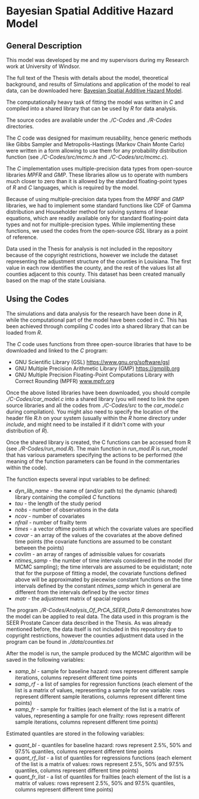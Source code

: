 # Bayesian Spatial Additive Hazard Model
## General Description

This model was developed by me and my supervisors during my Research work at University of Windsor.

The full text of the Thesis with details about the model, theoretical background, and results of Simulations and application of the model to real data, can be downloaded here: <a href="http://scholar.uwindsor.ca/etd/4965" target="_blank">Bayesian Spatial Additive Hazard Model</a>.

The computationally heavy task of fitting the model was written in *C* and compiled into a shared library that can be used by *R* for data analysis.

The source codes are available under the *./C-Codes* and *./R-Codes* directories.

The *C* code was designed for maximum reusability, hence generic methods like Gibbs Sampler and Metropolis-Hastings (Markov Chain Monte Carlo) were written in a form allowing to use them for any probability distribution function (see *./C-Codes/src/mcmc.h* and *./C-Codes/src/mcmc.c*).

The *C* implementation uses multiple-precision data types from open-source libraries *MPFR* and *GMP*. These libraries allow us to operate with numbers much closer to zero than it is allowed by the standard floating-point types of *R* and *C* languages, which is required by the model.

Because of using multiple-precision data types from the *MPRF* and *GMP* libraries, we had to implement some standard functions like CDF of Gamma distribution and Householder method for solving systems of linear equations, which are readily available only for standard floating-point data types and not for multiple-precision types. While implementing these functions, we used the codes from the open-source *GSL* library as a point of reference.

Data used in the Thesis for analysis is not included in the repository because of the copyright restrictions, however we include the dataset representing the adjustment structure of the counties in Louisiana. The first value in each row identifies the county, and the rest of the values list all counties adjacent to this county. This dataset has been created manually based on the map of the state Louisiana.

## Using the Codes

The simulations and data analysis for the research have been done in *R*, while the computational part of the model have been coded in *C*. This has been achieved through compiling *C* codes into a shared library that can be loaded from *R*.
 
The *C* code uses functions from three open-source libraries that have to be downloaded and linked to the *C* program:
- GNU Scientific Library (GSL) <a href="https://www.gnu.org/software/gsl" target="_blank">https://www.gnu.org/software/gsl</a>
- GNU Multiple Precision Arithmetic Library (GMP) <a href="https://gmplib.org/" target="_blank"> https://gmplib.org </a>
- GNU Multiple Precision Floating-Point Computations Library with Correct Rounding (MPFR) <a href="www.mpfr.org" target="_blank"> www.mpfr.org </a>

Once the above listed libraries have been downloaded, you should compile *./C-Codes/car_model.c* into a shared library (you will need to link the open source libraries and all the codes from *./C-Codes/src* to the *car_model.c* during compilation). You might also need to specify the location of the header file *R.h* on your system (usually within the *R* home directory under *include*, and might need to be installed if it didn't come with your distribution of *R*).

Once the shared library is created, the C functions can be accessed from R (see *./R-Codes/run_mod.R*). The main function in *run_mod.R* is *run_model* that has various parameters specifying the actions to be performed (the meaning of the function parameters can be found in the commentaries within the code). 

The function expects several input variables to be defined:
- *dyn_lib_name* - the name of (and/or path to) the dynamic (shared) library containing the compiled *C* functions
- *tau* - the length of the study period
- *nobs* - number of observations in the data
- *ncov* - number of covariates
- *nfrail* - number of frailty term
- *times* - a vector oftime points at which the covariate values are specified
- *covar* - an array of the values of the covariates at the above defined time points (the covariate functions are assumed to be constant between the points)
- *covlim* - an array of ranges of admissible values for covariats
- *ntimes_samp* - the number of time intervals considered in the model (for MCMC sampling); the time intervals are assumed to be equidistant; note that for the purpose of fitting a model, the covariate functions defined above will be approximated by piecewise constant functions on the time intervals defined by the constant *ntimes_samp* which in general are different from the intervals defined by the vector *times*
- *matr* - the adjustment matrix of spacial regions

The program *./R-Codes/Analysis_Of_PrCA_SEER_Data.R* demonstrates how the model can be applied to real data. The data used in this program is the SEER Prostate Cancer data described in the Thesis. As was already mentioned before, the data itself is not included in this repository due to copyright restrictions, however the counties adjustment data used in the program can be found in *./data/counties.txt*

After the model is run, the sample produced by the MCMC algorithm will be saved in the following variables:
- *samp_bl* - sample for baseline hazard: rows represent different sample iterations, columns represent different time points
- *samp_rf* - a list of samples for regression functions (each element of the list is a matrix of values, representing a sample for one variable: rows represent different sample iterations, columns represent different time points)
- *samp_fr* - sample for frailties (each element of the list is a matrix of values, representing a sample for one frailty: rows represent different sample iterations, columns represent different time points)

Estimated quantiles are stored in the following variables:
- *quant_bl* - quantiles for baseline hazard: rows represent 2.5%, 50% and 97.5% quantiles, columns represent different time points 
- *quant_rf_list* - a list of quantiles for regressions functions (each element of the list is a matrix of values: rows represent 2.5%, 50% and 97.5% quantiles, columns represent different time points)
- *quant_fr_list* - a list of quantiles for frailties (each element of the list is a matrix of values: rows represent 2.5%, 50% and 97.5% quantiles, columns represent different time points)
